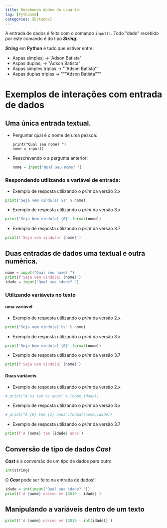 ```yaml
---
title: Recebendo dados do usuário!
tag: [Pythonmm]
categories: [Estudos]
---
```


A entrada de dados é feita com o comando `input()`. Todo "dado" recebido por este comando é do tipo ***String***.

***String*** em **Python** é tudo que estiver entre:
- Aspas simples; -> 'Adson Batista'
- Aspas duplas; -> "Adson Batista"
- Aspas simples triplas -> '''Adson Batista'''
- Aspas duplas triplas -> """Adson Batista"""

# Exemplos de interações com entrada de dados

## Uma única entrada textual.

- Perguntar qual é o nome de uma pessoa:
    
    ```pyton
    print("Qual seu nome? ")
    nome = input()
    ```
- Reescrevendo o a pergunta anterior:

    ```python
    nome = input("Qual seu nome? ")
    ```

### Respondendo utilizando a variável de entrada:

- Exemplo de resposta utilizando o *print* da versão 2.x

```python
print("Seja vem vindo(a) %s" % nome)
```

- Exemplo de resposta utilizando o *print* da versão 3.x

```python
print('Seja bem vindo(a) {0}'.format(nome))
```

- Exemplo de resposta utilizando o *print* da versão 3.7

```python
print(f'Seja vem vindo(a) {nome}')
```

## Duas entradas de dados uma textual e outra numérica.

```python
nome = input("Qual seu nome? ")
print(f'Seja vem vindo(a) {nome}')
idade = input("Qual sua idade? ")
```    

### Utilizando variáveis no texto


#### uma variável

- Exemplo de resposta utilizando o *print* da versão 2.x

```python
print("Seja vem vindo(a) %s" % nome)
```

- Exemplo de resposta utilizando o *print* da versão 3.x

```python
print('Seja bem vindo(a) {0}'.format(nome))
```

- Exemplo de resposta utilizando o *print* da versão 3.7

```python
print(f'Seja vem vindo(a) {nome}')
```

#### Duas variáveis

- Exemplo de resposta utilizando o *print* da versão 2.x

```python
# print("A %s tem %s anos" % (nome,idade))
```

- Exemplo de resposta utilizando o *print* da versão 3.x

```python
# print("A {0} tem {1} anos".format(nome,idade))
```

- Exemplo de resposta utilizando o *print* da versão 3.7

```python
print(f'A {nome} tem {idade} anos')
```

## Conversão de tipo de  dados ***Cast***

***Cast*** é a conversão de um tipo de dados para outro

```python
int(string)
```

O ***Cast*** pode ser feito na entrada de dados!!

```python
idade = int(input("Qual sua idade? "))
print(f'A {nome} nasceu em {2019 - idade}')
```

## Manipulando a variáveis dentro de um texto

```python
print(f'A {nome} nasceu em {2019 - int(idade)}')
```
